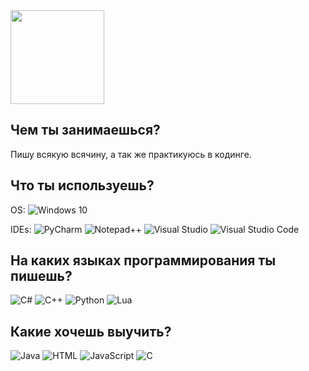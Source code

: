 <img src="https://raw.githubusercontent.com/DS1NC-DesConnet/DS1NC-DesConnet/main/assets/shy.gif" width="150">

## Чем ты занимаешься?
Пишу всякую всячину, а так же практикуюсь в кодинге.

## Что ты используешь?
OS: ![Windows 10](https://img.shields.io/badge/Windows%2010-0078D6?logo=windows10&logoColor=fff)

IDEs: ![PyCharm](https://img.shields.io/badge/PyCharm-143?logo=pycharm&logoColor=black&color=black&labelColor=green) ![Notepad++](https://img.shields.io/badge/Notepad++-90E59A.svg?&logo=notepad%2b%2b&logoColor=black) ![Visual Studio](https://img.shields.io/badge/Visual%20Studio-5C2D91.svg?&logo=visual-studio&logoColor=white) ![Visual Studio Code](https://img.shields.io/badge/Visual%20Studio%20Code-0078d7.svg?logo=visual-studio-code&logoColor=white)

## На каких языках программирования ты пишешь?
![C#](https://img.shields.io/badge/C%23-lime?logo=csharp&logoColor=white) ![C++](https://img.shields.io/badge/C%2B%2B-blue?logo=c%2B%2B&logoColor=white) ![Python](https://img.shields.io/badge/Python-3776AB?logo=python&logoColor=fff) ![Lua](https://img.shields.io/badge/Lua-%232C2D72.svg?logo=lua&logoColor=white)

## Какие хочешь выучить?
![Java](https://img.shields.io/badge/Java-%23ED8B00.svg?logo=openjdk&logoColor=white) ![HTML](https://img.shields.io/badge/HTML-%23E34F26.svg?logo=html5&logoColor=white) ![JavaScript](https://img.shields.io/badge/JavaScript-F7DF1E?logo=javascript&logoColor=000) ![C](https://img.shields.io/badge/C-00599C?logo=c&logoColor=white)
